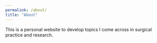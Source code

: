 ```yaml
---
permalink: /about/
title: "About"
---
```


This is a personal website to develop topics I come across in surgical practice and research.